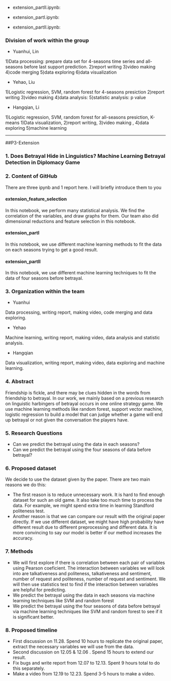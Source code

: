   
  * extension_partII.ipynb: 
  
  * extension_partI.ipynb:
  
  * extension_partII.ipynb:
  
  
  
  ### Division of work within the group
  + Yuanhui, Lin
  
  1)Data processing: prepare data set for 4-seasons time series and all-seasons before last support prediction.
  2)report writing
  3)video making
  4)code merging 
  5)data exploring
  6)data visualization
  
  + Yehao, Liu
  
  1)Logistic regression, SVM, random forest for 4-seasons presiction
  2)report writing 
  3)video making
  4)data analysis:
  5)statistic analysis: p value
  
  + Hangqian, Li
  
  1)Logistic regression, SVM, random forest for all-seasons presiction, K-means
  1)Data visualization, 
  2)report writing,
  3)video making , 
  4)data exploring
  5)machine learning

----------------------------------------------------------------------------------------------------------------------------------------------------------------
##P3-Extension
### 1. Does Betrayal Hide in Linguistics? Machine Learning Betrayal Detection in Diplomacy Game

### 2. Content of GitHub
There are three ipynb and 1 report here. I will briefly introduce them to you

#### extension_feature_selection
In this notebook, we perform many statistical analysis. We find the correlation of the variables, and draw graphs for them. Our team also did dimensional reductions and feature selection in this notebook.

#### extension_partI
In this notebook, we use different machine learning methods to fit the data on each seasons trying to get a good result.

#### extension_partII
In this notebook, we use different machine learning techniques to fit the data of four seasons before betrayal. 


### 3. Organization within the team  
  + Yuanhui
  
  Data processing, writing report, making video, code merging and data exploring.
  
  + Yehao
  
  Machine learning, writing report, making video, data analysis and statistic analysis.
  
  + Hangqian
  
  Data visualization, writing report, making video, data exploring and machine learning.
  


### 4. Abstract

Friendship is fickle, and there may be clues hidden in the words from friendship to betrayal. In our work, we mainly based on a previous research on linguistic harbingers of betrayal occurs in one online strategy game. We use machine learning methods like random forest, support vector machine, logistic regression to build a model that can judge whether a game will end up betrayal or not given the conversation the players have.


### 5. Research Questions
 + Can we predict the betrayal using the data in each seasons?
 + Can we predict the betrayal using the four seasons of data before betrayal?
 
### 6. Proposed dataset
  We decide to use the dataset given by the paper. There are two main reasons we do this:
  + The first reason is to reduce unnecessary work. It is hard to find enough dataset for such an old game. It also take too much time to process the data. For example, we might 
  spend extra time in learning Standford politeness test.
  + Another reason is that we can compare our result with the original paper directly. If we use different dataset, we might have high probability have different result due to 
  different preprocessing and different data. It is more convincing to say our model is better if our method increases the accuracy.

### 7. Methods
  + We will first explore if there is correlation between each pair of variables using Pearson coeficient. The interaction between variables we will look into are talkativeness and politeness, talkativeness and sentiment, number of request and politeness, number of request and sentiment. We will then use statistics test to find if the interaction between variables are helpful for predicting. 
  + We predict the betrayal using the data in each seasons via machine learning techniques like SVM and random forest
  + We predict the betrayal using the four seasons of data before betrayal via machine learning techniques like SVM and random forest to see if it is significant better.

### 8. Proposed timeline
  + First discussion on 11.28. Spend 10 hours to replicate the original paper, extract the necessary variables we will use from the data.
  + Second discussion on 12.05 & 12.06 . Spend 15 hours to extend our result.
  + Fix bugs and write report from 12.07 to 12.13. Spent 9 hours total to do this separately.
  + Make a video from 12.19 to 12.23. Spend 3-5 hours to make a video.

